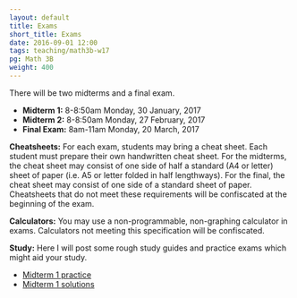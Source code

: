 ```yaml
---
layout: default
title: Exams
short_title: Exams
date: 2016-09-01 12:00
tags: teaching/math3b-w17
pg: Math 3B
weight: 400
---
```


There will be two midterms and a final exam.

* __Midterm 1:__ 8-8:50am Monday, 30 January, 2017
* __Midterm 2:__ 8-8:50am Monday, 27 February, 2017
* __Final Exam:__ 8am-11am Monday, 20 March, 2017

__Cheatsheets:__ For each exam, students may bring a cheat sheet. Each student must prepare their own handwritten cheat sheet. For the midterms, the cheat sheet may consist of one side of half a standard (A4 or letter) sheet of paper (i.e. A5 or letter folded in half lengthways). For the final, the cheat sheet may consist of one side of a standard sheet of paper. Cheatsheets that do not meet these requirements will be confiscated at the beginning of the exam.

__Calculators:__ You may use a non-programmable, non-graphing calculator in exams. Calculators not meeting this specification will be confiscated.

__Study:__ Here I will post some rough study guides and practice exams which might aid your study.

- [Midterm 1 practice](./midterm1-practice.pdf)
- [Midterm 1 solutions](./midterm1-solutions.pdf)

